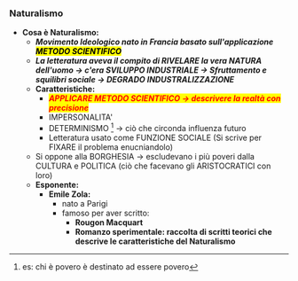 ### Naturalismo ###


- **Cosa è Naturalismo:**
    - ***Movimento Ideologico nato in Francia basato sull'applicazione <mark>METODO SCIENTIFICO</mark>***
    - ***La letteratura aveva il compito di RIVELARE la vera NATURA dell'uomo ${\to}$ c'era SVILUPPO INDUSTRIALE ${\to}$ Sfruttamento e squilibri sociale ${\to}$ DEGRADO INDUSTRALIZZAZIONE*** 
    - **Caratteristiche:**
        - <mark style="color:red">***APPLICARE METODO SCIENTIFICO ${\to}$ descrivere la realtà con precisione***</mark>
        - IMPERSONALITA'
        - DETERMINISMO [^1] ${\to}$ ciò che circonda influenza futuro
        - Letteratura usato come FUNZIONE SOCIALE (Si scrive per FIXARE il problema enucniandolo)
    - Si oppone alla BORGHESIA ${\to}$ escludevano i più poveri dalla CULTURA e POLITICA (ciò che facevano gli ARISTOCRATICI con loro)
    - **Esponente:**
        - **Emile Zola:**
            - nato a Parigi
            - famoso per aver scritto:
                - **Rougon  Macquart**
                - **Romanzo sperimentale: raccolta di scritti teorici che descrive le caratteristiche del Naturalismo**

[^1]: es: chi è povero è destinato ad essere povero 